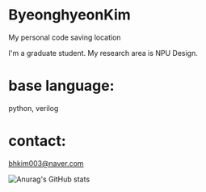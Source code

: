 # ByeonghyeonKim
My personal code saving location

I'm a graduate student.
My research area is NPU Design.

# base language: 
python, verilog

# contact:
bhkim003@naver.com

![Anurag's GitHub stats](https://github-readme-stats.vercel.app/api?username=bhkim003&show_icons=true&theme=radical)
